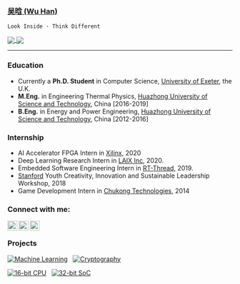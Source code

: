 ### [吴晗 (Wu Han)](https://wuhanstudio.cc)

    Look Inside · Think Different

<div>
<a href="https://wuhanstudio.cc">
  <img align="center" src="https://github-readme-stats.vercel.app/api?username=wuhanstudio&include_all_commits=true&show_icons=true&hide=issues&count_private=true" />
</a>
<a href="https://wuhanstudio.cc">
  <img align="center" src="https://github-readme-stats.vercel.app/api/top-langs/?username=wuhanstudio&layout=compact" />
</a>
</div>

--------

### Education

- Currently a **Ph.D. Student** in Computer Science, [University of Exeter](https://www.exeter.ac.uk/), the U.K.
- **M.Eng.** in Engineering Thermal Physics, [Huazhong University of Science and Technology](http://tpl.energy.hust.edu.cn/), China [2016-2019]
- **B.Eng.** in Energy and Power Engineering, [Huazhong University of Science and Technology](https://www.hust.edu.cn/), China [2012-2016]

### Internship
- AI Accelerator FPGA Intern in <a href="https://www.xilinx.com/">Xilinx</a>, 2020
- Deep Learning Research Intern in <a href="https://www.liulishuo.com/en">LAIX Inc</a>, 2020.
- Embedded Software Engineering Intern in <a href="https://www.rt-thread.org/">RT-Thread</a>, 2019.
- [Stanford](https://web.stanford.edu/group/sdgc/youthleadership.html) Youth Creativity, Innovation and Sustainable Leadership Workshop, 2018
- Game Development Intern in <a href="http://en.chukong-inc.com/">Chukong Technologies</a>, 2014

### Connect with me:

[<img align="left" alt="vibhorchaudhary | Homepage" width="22px" src="https://cdn.jsdelivr.net/npm/simple-icons@3.12.1/icons/googlechrome.svg" />][website]
[<img align="left" alt="vibhorchaudhary | GitHub" width="22px" src="https://cdn.jsdelivr.net/npm/simple-icons@v3/icons/github.svg" />][github]
[<img align="left" alt="vibhorchaudhary | LinkedIn" width="22px" src="https://cdn.jsdelivr.net/npm/simple-icons@v3/icons/linkedin.svg" />][linkedin]

[website]: https://wuhanstudio.cc
[linkedin]: https://www.linkedin.com/in/han-wu-2b3773ab
[github]: https://github.com/wuhanstudio

<br />

### Projects

[![Machine Learning](https://github-readme-stats.vercel.app/api/pin/?username=wuhanstudio&repo=Stanford-MachineLearning&show_owner=false)](https://github.com/wuhanstudio/Stanford-MachineLearning)&nbsp;&nbsp;
[![Cryptography](https://github-readme-stats.vercel.app/api/pin/?username=wuhanstudio&repo=Stanford-Cryptography&show_owner=false)](https://github.com/wuhanstudio/Stanford-Cryptography)

[![16-bit  CPU](https://github-readme-stats.vercel.app/api/pin/?username=wuhanstudio&repo=nand2tetris-iverilog&show_owner=false)](https://github.com/wuhanstudio/nand2tetris-iverilog)&nbsp;&nbsp;
[![32-bit SoC](https://github-readme-stats.vercel.app/api/pin/?username=wuhanstudio&repo=picorv32_EG4S20&show_owner=false)](https://github.com/wuhanstudio/picorv32_EG4S20)

